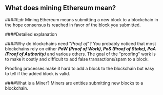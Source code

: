 ## What does mining Ethereum mean?

####tl;dr
Mining Ethereum means submitting a new block to a blockchain in the hope consensus is reached in favor of the block you submitted.

####Detailed explanation

####Why do blockchains need "_Proof of_"?
You probably noticed that most blockchains rely on either _**PoW (Proof of Work), PoS (Proof of Stake), PoA (Proof of Authority)**_ and various others.
The goal of the "proofing" work is to make it costly and difficult to add false transactions/spam to a block.

Proofing processes make it hard to add a block to the blockchain but easy to tell if the added block is valid.

####What is a Miner?
Miners are entities submitting new blocks to a blockchain.